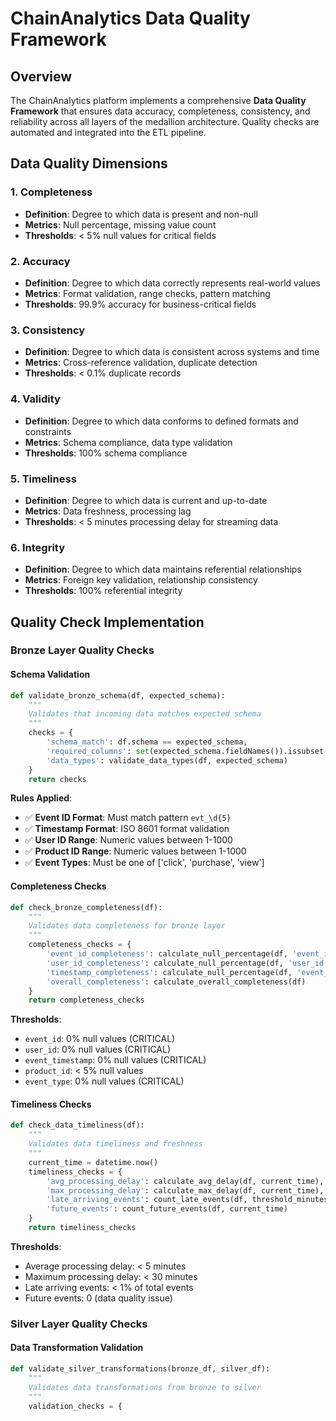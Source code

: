 # ChainAnalytics Data Quality Framework

## Overview

The ChainAnalytics platform implements a comprehensive **Data Quality Framework** that ensures data accuracy, completeness, consistency, and reliability across all layers of the medallion architecture. Quality checks are automated and integrated into the ETL pipeline.

## Data Quality Dimensions

### 1. **Completeness**
- **Definition**: Degree to which data is present and non-null
- **Metrics**: Null percentage, missing value count
- **Thresholds**: < 5% null values for critical fields

### 2. **Accuracy**
- **Definition**: Degree to which data correctly represents real-world values
- **Metrics**: Format validation, range checks, pattern matching
- **Thresholds**: 99.9% accuracy for business-critical fields

### 3. **Consistency**
- **Definition**: Degree to which data is consistent across systems and time
- **Metrics**: Cross-reference validation, duplicate detection
- **Thresholds**: < 0.1% duplicate records

### 4. **Validity**
- **Definition**: Degree to which data conforms to defined formats and constraints
- **Metrics**: Schema compliance, data type validation
- **Thresholds**: 100% schema compliance

### 5. **Timeliness**
- **Definition**: Degree to which data is current and up-to-date
- **Metrics**: Data freshness, processing lag
- **Thresholds**: < 5 minutes processing delay for streaming data

### 6. **Integrity**
- **Definition**: Degree to which data maintains referential relationships
- **Metrics**: Foreign key validation, relationship consistency
- **Thresholds**: 100% referential integrity

## Quality Check Implementation

### Bronze Layer Quality Checks

#### **Schema Validation**
```python
def validate_bronze_schema(df, expected_schema):
    """
    Validates that incoming data matches expected schema
    """
    checks = {
        'schema_match': df.schema == expected_schema,
        'required_columns': set(expected_schema.fieldNames()).issubset(set(df.columns)),
        'data_types': validate_data_types(df, expected_schema)
    }
    return checks
```

**Rules Applied**:
- ✅ **Event ID Format**: Must match pattern `evt_\d{5}`
- ✅ **Timestamp Format**: ISO 8601 format validation
- ✅ **User ID Range**: Numeric values between 1-1000
- ✅ **Product ID Range**: Numeric values between 1-1000
- ✅ **Event Types**: Must be one of ['click', 'purchase', 'view']

#### **Completeness Checks**
```python
def check_bronze_completeness(df):
    """
    Validates data completeness for bronze layer
    """
    completeness_checks = {
        'event_id_completeness': calculate_null_percentage(df, 'event_id'),
        'user_id_completeness': calculate_null_percentage(df, 'user_id'),
        'timestamp_completeness': calculate_null_percentage(df, 'event_timestamp'),
        'overall_completeness': calculate_overall_completeness(df)
    }
    return completeness_checks
```

**Thresholds**:
- `event_id`: 0% null values (CRITICAL)
- `user_id`: 0% null values (CRITICAL)
- `event_timestamp`: 0% null values (CRITICAL)
- `product_id`: < 5% null values
- `event_type`: 0% null values (CRITICAL)

#### **Timeliness Checks**
```python
def check_data_timeliness(df):
    """
    Validates data timeliness and freshness
    """
    current_time = datetime.now()
    timeliness_checks = {
        'avg_processing_delay': calculate_avg_delay(df, current_time),
        'max_processing_delay': calculate_max_delay(df, current_time),
        'late_arriving_events': count_late_events(df, threshold_minutes=30),
        'future_events': count_future_events(df, current_time)
    }
    return timeliness_checks
```

**Thresholds**:
- Average processing delay: < 5 minutes
- Maximum processing delay: < 30 minutes
- Late arriving events: < 1% of total events
- Future events: 0 (data quality issue)

### Silver Layer Quality Checks

#### **Data Transformation Validation**
```python
def validate_silver_transformations(bronze_df, silver_df):
    """
    Validates data transformations from bronze to silver
    """
    validation_checks = {